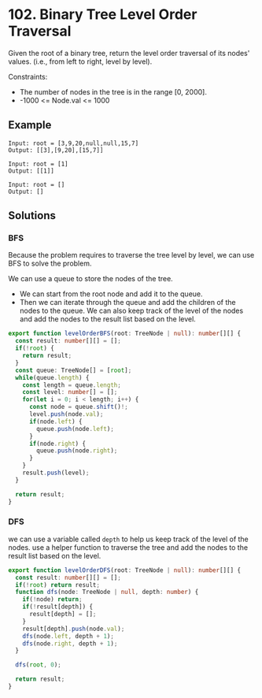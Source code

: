 # 102. Binary Tree Level Order Traversal

Given the root of a binary tree, return the level order traversal of its nodes' values. (i.e., from left to right, level by level).

Constraints:

* The number of nodes in the tree is in the range [0, 2000].
* -1000 <= Node.val <= 1000

## Example

```
Input: root = [3,9,20,null,null,15,7]
Output: [[3],[9,20],[15,7]]
```

```
Input: root = [1]
Output: [[1]]
```

```
Input: root = []
Output: []
```

## Solutions

### BFS

Because the problem requires to traverse the tree level by level, we can use BFS to solve the problem. 

We can use a queue to store the nodes of the tree. 
* We can start from the root node and add it to the queue. 
* Then we can iterate through the queue and add the children of the nodes to the queue. We can also keep track of the level of the nodes and add the nodes to the result list based on the level.

```typescript
export function levelOrderBFS(root: TreeNode | null): number[][] {
  const result: number[][] = [];
  if(!root) {
    return result;
  }
  const queue: TreeNode[] = [root];
  while(queue.length) {
    const length = queue.length;
    const level: number[] = [];
    for(let i = 0; i < length; i++) {
      const node = queue.shift()!;
      level.push(node.val);
      if(node.left) {
        queue.push(node.left);
      }
      if(node.right) {
        queue.push(node.right);
      }
    }
    result.push(level);
  }

  return result;
}
```


### DFS

we can use a variable called `depth` to help us keep track of the level of the nodes. use a helper function to traverse the tree and add the nodes to the result list based on the level.

```typescript
export function levelOrderDFS(root: TreeNode | null): number[][] {
  const result: number[][] = [];
  if(!root) return result;
  function dfs(node: TreeNode | null, depth: number) {
    if(!node) return;
    if(!result[depth]) {
      result[depth] = [];
    }
    result[depth].push(node.val);
    dfs(node.left, depth + 1);
    dfs(node.right, depth + 1);
  }

  dfs(root, 0);

  return result;
}
```
